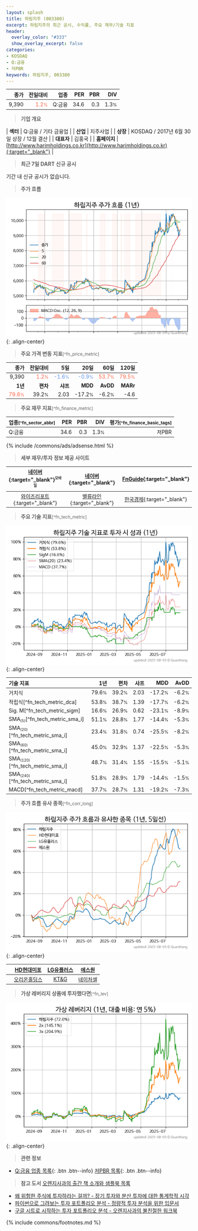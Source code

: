 ```yaml
---
layout: splash
title: 하림지주 (003380)
excerpt: 하림지주의 최근 공시, 수익률, 주요 재무/기술 지표
header:
  overlay_color: "#333"
  show_overlay_excerpt: false
categories:
- KOSDAQ
- Q:금융
- 저PBR
keywords: 하림지주, 003380
---
```


| **종가** | **전일대비** | **업종** | **PER** | **PBR** | **DIV** |
| -------: | -----------: | -------: | ------: | ------: | ------: |
| 9,390 | <span style="color: tomato">1.2<small>%</small></span> | Q:금융 | 34.6 | 0.3 | 1.3<small>%</small> |

<!-- more -->


> **기업 개요**<a id="company"></a>

| <span style="white-space:nowrap;">**섹터**</span> | Q:금융 / 기타 금융업 |
| <span style="white-space:nowrap;">**산업**</span> | 지주사업 |
| <span style="white-space:nowrap;">**상장**</span> | KOSDAQ / 2017년 6월 30일 상장 / 12월 결산 |
| <span style="white-space:nowrap;">**대표자**</span> | 김홍국 |
| <span style="white-space:nowrap;">**홈페이지**</span> | [http://www.harimholdings.co.kr](http://www.harimholdings.co.kr){:target="_blank"} |


> **최근 7일 DART 신규 공시**<a id="dart"></a>

기간 내 신규 공시가 없습니다.


> **주가 흐름**<a id="price"></a>

![003380](/stock/images/003380.png){: .align-center}


> **주요 가격 변동 지표**<small>[^fn_price_metric]</small>

| **종가** | **전일대비** | **5일** | **20일** | **60일** | **120일** |
| -------: | -----------: | ------: | -------: | -------: | --------: |
| 9,390 | <span style="color: tomato">1.2<small>%</small></span> | <span style="color: cornflowerblue">-1.6<small>%</small></span> | <span style="color: cornflowerblue">-0.9<small>%</small></span> | <span style="color: tomato">53.7<small>%</small></span> | <span style="color: tomato">79.5<small>%</small></span> |
| **1년** | **편차** | **샤프** | **MDD** | **AvDD** | **MARr** |
| <span style="color: tomato">79.6<small>%</small></span> | 39.2<small>%</small> | 2.03 | -17.2<small>%</small> | -6.2<small>%</small> | -4.6 |


> **주요 재무 지표**<small>[^fn_finance_metric]</small>

| **업종**<small>[^fn_sector_abbr]</small> | **PER** | **PBR** | **DIV** | **평가**<small>[^fn_finance_basic_tags]</small> |
| :--------------------------------------- | ------: | ------: | ------: | ----------------------------------------------: |
| Q:금융 | 34.6 | 0.3 | 1.3<small>%</small> | 저PBR |



{% include /commons/ads/adsense.html %}

> **세부 재무/투자 정보 제공 사이트**

| [네이버](https://m.stock.naver.com/domestic/stock/003380/finance/summary){:target="_blank"}<sup><small>모바일</small></sup> | [네이버](https://finance.naver.com/item/coinfo.naver?code=003380){:target="_blank"} | [FnGuide](https://comp.fnguide.com/SVO2/ASP/SVD_Invest.asp?gicode=A003380&MenuYn=Y){:target="_blank"} |
| :---: | :---: | :---: |
| [와이즈리포트](https://comp.wisereport.co.kr/company/c1040001.aspx?cmp_cd=003380){:target="_blank"} | [밸류라인](https://www.valueline.co.kr/finance/summary/003380){:target="_blank"} | [한국경제](https://markets.hankyung.com/stock/003380/financial-summary){:target="_blank"} |


> **주요 기술 지표**<small>[^fn_tech_metric]</small>


![003380](/stock/images/003380_tech.png){: .align-center}

| **기술 지표** | **1년** | **편차** | **샤프** | **MDD** | **AvDD** |
| :------------ | ------: | -----------: | -------: | ------: | -------: |
| 거치식 | 79.6<small>%</small> | 39.2<small>%</small> | 2.03 | -17.2<small>%</small> | -6.2<small>%</small> |
| 적립식[^fn_tech_metric_dca] | 53.8<small>%</small> | 38.7<small>%</small> | 1.39 | -17.7<small>%</small> | -6.2<small>%</small> |
| Sig. M[^fn_tech_metric_sigm] | 16.6<small>%</small> | 26.9<small>%</small> | 0.62 | -23.1<small>%</small> | -8.9<small>%</small> |
| SMA<small><sub>(5)</sub></small>[^fn_tech_metric_sma_i] | 51.1<small>%</small> | 28.8<small>%</small> | 1.77 | -14.4<small>%</small> | -5.3<small>%</small> |
| SMA<small><sub>(20)</sub></small>[^fn_tech_metric_sma_i] | 23.4<small>%</small> | 31.8<small>%</small> | 0.74 | -25.5<small>%</small> | -8.2<small>%</small> |
| SMA<small><sub>(60)</sub></small>[^fn_tech_metric_sma_i] | 45.0<small>%</small> | 32.9<small>%</small> | 1.37 | -22.5<small>%</small> | -5.3<small>%</small> |
| SMA<small><sub>(120)</sub></small>[^fn_tech_metric_sma_i] | 48.7<small>%</small> | 31.4<small>%</small> | 1.55 | -15.5<small>%</small> | -5.1<small>%</small> |
| SMA<small><sub>(240)</sub></small>[^fn_tech_metric_sma_i] | 51.8<small>%</small> | 28.9<small>%</small> | 1.79 | -14.4<small>%</small> | -1.5<small>%</small> |
| MACD[^fn_tech_metric_macd] | 37.7<small>%</small> | 28.7<small>%</small> | 1.31 | -19.2<small>%</small> | -7.3<small>%</small> |


> **주가 흐름 유사 종목**<a id="corr"></a><small>[^fn_corr_long]</small>

![003380](/stock/images/003380_corr.png){: .align-center}

|       | [HD현대미포](/010620/) | [LG유플러스](/032640/) | [에스원](/012750/) |
| :---: | :------------------------------------: | :------------------------------------: | :------------------------------------: |
|       | [오리온홀딩스](/001800/) | [KT&G](/033780/) | [네이처셀](/007390/) |


> **가상 레버리지 상품에 투자했다면**<a id="2x"></a><small>[^fn_lev]</small>

![003380](/stock/images/003380_2x.png){: .align-center}


> **관련 정보**

- [Q:금융 업종 목록](/stats/sector/kosdaq_업종_금융_종목/){: .btn .btn--info} [저PBR 목록](/fn/fn_low_pbr/){: .btn .btn--info}

> **참고 도서** [오렌지사과의 출간 책 소개와 샘플북 목록](https://kongdori.tistory.com/691)

- [왜 위험한 주식에 투자하라는 걸까? - 장기 투자와 분산 투자에 대한 통계학적 시각](https://kongdori.tistory.com/421)
- [파이썬으로 그려보는 투자 포트폴리오 분석  - 정량적 투자 분석을 위한 입문서](https://kongdori.tistory.com/643)
- [구글 시트로 시작하는 투자 포트폴리오 분석 - 오렌지사과의 불친절한 워크북](https://kongdori.tistory.com/449)


{% include commons/footnotes.md %}